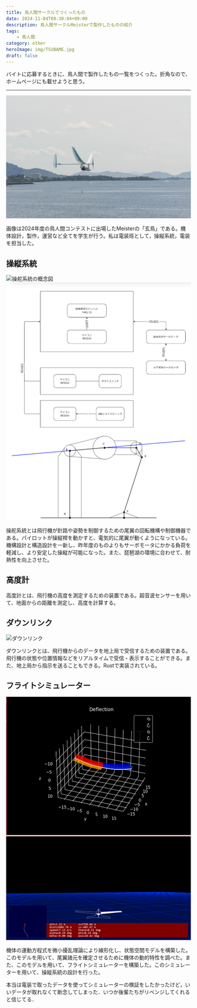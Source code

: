```yaml
---
title: 鳥人間サークルでつくったもの
date: 2024-11-04T09:30:04+09:00
description: 鳥人間サークルMeisterで製作したものの紹介
tags:
    - 鳥人間
category: other
heroImage: img/TSUBAME.jpg
draft: false
---
```


バイトに応募するときに、鳥人間で製作したもの一覧をつくった。折角なので、ホームページにも載せようと思う。

---

![Meister 玄鳥](img/TSUBAME.jpg)

画像は2024年度の鳥人間コンテストに出場したMeisterの「玄鳥」である。機体設計，製作，運営など全てを学生が行う。私は電装班として，操縦系統，電装を担当した。

## 操縦系統

![操舵系統の概念図](img/control-system-1.png)
![操舵系統の概念図](img/control-system-2.png)
![操舵機構](img/control-system-3.png)


操舵系統とは飛行機が針路や姿勢を制御するための尾翼の回転機構や制御機器である。パイロットが操縦桿を動かすと、電気的に尾翼が動くようになっている。
機構設計と構造設計を一新し、昨年度のものよりもサーボモータにかかる負荷を軽減し、より安定した操縦が可能になった。また、琵琶湖の環境に合わせて、耐熱性を向上させた。

## 高度計

高度計とは、飛行機の高度を測定するための装置である。超音波センサーを用いて、地面からの距離を測定し、高度を計算する。

## ダウンリンク

![ダウンリンク](img/downlink.png)

ダウンリンクとは、飛行機からのデータを地上局で受信するための装置である。飛行機の状態や位置情報などをリアルタイムで受信・表示することができる。また、地上局から指示を送ることもできる。Rustで実装されている。

## フライトシミュレーター

![片持ち梁の大変形理論](img/beam-deflection.png)
![シミュレーター](img/flight-simulator.png)

機体の運動方程式を微小擾乱理論により線形化し、状態空間モデルを構築した。このモデルを用いて、尾翼諸元を確定させるために機体の動的特性を調べた。また、このモデルを用いて、フライトシミュレーターを構築した。このシミュレーターを用いて、操縦系統の設計を行った。

本当は電装で取ったデータを使ってシミュレーターの検証をしたかったけど，いいデータが取れなくて断念してしまった．いつか後輩たちがリベンジしてくれると信じてる．